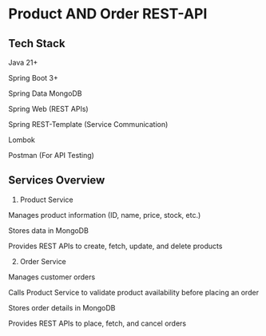 
# Product AND Order REST-API




## Tech Stack

Java 21+

Spring Boot 3+

Spring Data MongoDB

Spring Web (REST APIs)

Spring REST-Template (Service Communication)

Lombok

Postman (For API Testing)




## Services Overview

1. Product Service

Manages product information (ID, name, price, stock, etc.)

Stores data in MongoDB

Provides REST APIs to create, fetch, update, and delete products

2. Order Service

Manages customer orders

Calls Product Service to validate product availability before placing an order

Stores order details in MongoDB

Provides REST APIs to place, fetch, and cancel orders


